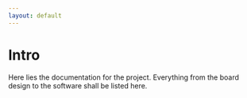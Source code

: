 ```yaml
---
layout: default
---
```

<!-- {% include nav.html %} -->

# Intro
Here lies the documentation for the project. Everything from the board design to the 
software shall be listed here.
